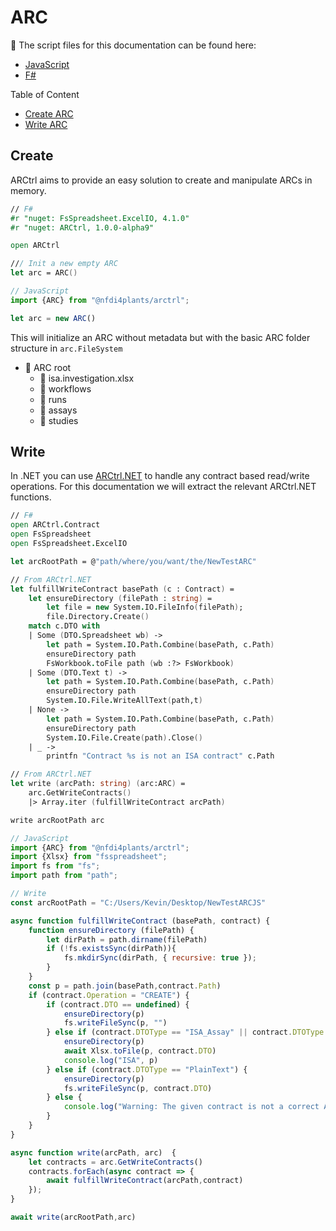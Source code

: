 # ARC

🔗 The script files for this documentation can be found here:
- [JavaScript](/scripts_js/ARC.js)
- [F#](/scripts_fsharp/ARC.fsx)

Table of Content
- [Create ARC](#create)
- [Write ARC](#write)

## Create

ARCtrl aims to provide an easy solution to create and manipulate ARCs in memory. 

```fsharp
// F#
#r "nuget: FsSpreadsheet.ExcelIO, 4.1.0"
#r "nuget: ARCtrl, 1.0.0-alpha9"

open ARCtrl

/// Init a new empty ARC
let arc = ARC()
```

```js
// JavaScript
import {ARC} from "@nfdi4plants/arctrl";

let arc = new ARC()
```

This will initialize an ARC without metadata but with the basic ARC folder structure in `arc.FileSystem`

- 📁 ARC root
  - 📄 isa.investigation.xlsx
  - 📁 workflows
  - 📁 runs
  - 📁 assays
  - 📁 studies

## Write

In .NET you can use [ARCtrl.NET][1] to handle any contract based read/write operations. For this documentation we will extract the relevant ARCtrl.NET functions.

```fsharp
// F#
open ARCtrl.Contract
open FsSpreadsheet
open FsSpreadsheet.ExcelIO

let arcRootPath = @"path/where/you/want/the/NewTestARC"

// From ARCtrl.NET
let fulfillWriteContract basePath (c : Contract) =
    let ensureDirectory (filePath : string) =
        let file = new System.IO.FileInfo(filePath);
        file.Directory.Create()
    match c.DTO with
    | Some (DTO.Spreadsheet wb) ->
        let path = System.IO.Path.Combine(basePath, c.Path)
        ensureDirectory path
        FsWorkbook.toFile path (wb :?> FsWorkbook)
    | Some (DTO.Text t) ->
        let path = System.IO.Path.Combine(basePath, c.Path)
        ensureDirectory path
        System.IO.File.WriteAllText(path,t)
    | None -> 
        let path = System.IO.Path.Combine(basePath, c.Path)
        ensureDirectory path
        System.IO.File.Create(path).Close()
    | _ -> 
        printfn "Contract %s is not an ISA contract" c.Path

// From ARCtrl.NET
let write (arcPath: string) (arc:ARC) =
    arc.GetWriteContracts()
    |> Array.iter (fulfillWriteContract arcPath)

write arcRootPath arc
```

```js
// JavaScript
import {ARC} from "@nfdi4plants/arctrl";
import {Xlsx} from "fsspreadsheet";
import fs from "fs";
import path from "path";

// Write
const arcRootPath = "C:/Users/Kevin/Desktop/NewTestARCJS"

async function fulfillWriteContract (basePath, contract) {
    function ensureDirectory (filePath) {
        let dirPath = path.dirname(filePath)
        if (!fs.existsSync(dirPath)){
            fs.mkdirSync(dirPath, { recursive: true });
        }
    }
    const p = path.join(basePath,contract.Path)
    if (contract.Operation = "CREATE") {
        if (contract.DTO == undefined) {
            ensureDirectory(p)
            fs.writeFileSync(p, "")
        } else if (contract.DTOType == "ISA_Assay" || contract.DTOType == "ISA_Assay" || "ISA_Investigation") {
            ensureDirectory(p)
            await Xlsx.toFile(p, contract.DTO)
            console.log("ISA", p)
        } else if (contract.DTOType == "PlainText") {
            ensureDirectory(p)
            fs.writeFileSync(p, contract.DTO)
        } else {
            console.log("Warning: The given contract is not a correct ARC write contract: ", contract)
        }
    }
}

async function write(arcPath, arc)  {
    let contracts = arc.GetWriteContracts()
    contracts.forEach(async contract => {
        await fulfillWriteContract(arcPath,contract)
    });
}

await write(arcRootPath,arc)
```

[1]: <https://www.nuget.org/packages/ARCtrl.NET> "ARCtrl.NET Nuget"